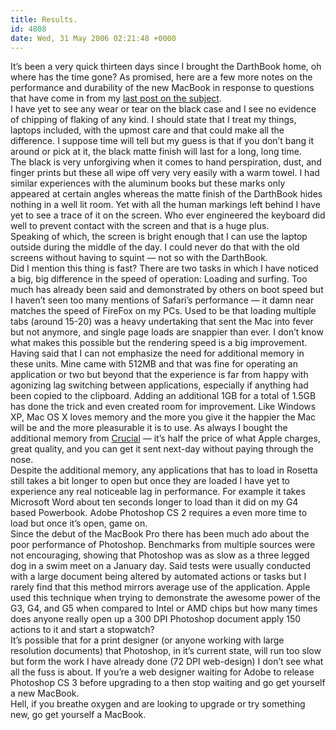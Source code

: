 ```yaml
---
title: Results.
id: 4808
date: Wed, 31 May 2006 02:21:48 +0000
---
```


It’s been a very quick thirteen days since I brought the DarthBook home, oh where has the time gone? As promised, here are a few more notes on the performance and durability of the new MacBook in response to questions that have come in from my [last post on the subject](http://www.airbagindustries.com/archives/009268.php).  
 I have yet to see any wear or tear on the black case and I see no evidence of chipping of flaking of any kind. I should state that I treat my things, laptops included, with the upmost care and that could make all the difference. I suppose time will tell but my guess is that if you don’t bang it around or pick at it, the black matte finish will last for a long, long time.  
 The black is very unforgiving when it comes to hand perspiration, dust, and finger prints but these all wipe off very very easily with a warm towel. I had similar experiences with the aluminum books but these marks only appeared at certain angles whereas the matte finish of the DarthBook hides nothing in a well lit room. Yet with all the human markings left behind I have yet to see a trace of it on the screen. Who ever engineered the keyboard did well to prevent contact with the screen and that is a huge plus.  
 Speaking of which, the screen is bright enough that I can use the laptop outside during the middle of the day. I could never do that with the old screens without having to squint — not so with the DarthBook.  
 Did I mention this thing is fast? There are two tasks in which I have noticed a big, big difference in the speed of operation: Loading and surfing. Too much has already been said and demonstrated by others on boot speed but I haven’t seen too many mentions of Safari’s performance — it damn near matches the speed of FireFox on my <span class="caps">PC</span>s. Used to be that loading multiple tabs (around 15-20) was a heavy undertaking that sent the Mac into fever but not anymore, and single page loads are snappier than ever. I don’t know what makes this possible but the rendering speed is a big improvement.  
 Having said that I can not emphasize the need for additional memory in these units. Mine came with 512<span class="caps">MB</span> and that was fine for operating an application or two but beyond that the experience is far from happy with agonizing lag switching between applications, especially if anything had been copied to the clipboard. Adding an additional 1<span class="caps">GB</span> for a total of 1.5<span class="caps">GB</span> has done the trick and even created room for improvement. Like Windows <span class="caps">XP</span>, Mac <span class="caps">OS X</span> loves memory and the more you give it the happier the Mac will be and the more pleasurable it is to use. As always I bought the additional memory from [Crucial](http://www.crucial.com) — it’s half the price of what Apple charges, great quality, and you can get it sent next-day without paying through the nose.  
 Despite the additional memory, any applications that has to load in Rosetta still takes a bit longer to open but once they are loaded I have yet to experience any real noticeable lag in performance. For example it takes Microsoft Word about ten seconds longer to load than it did on my <span class="caps">G4</span> based Powerbook. Adobe Photoshop CS 2 requires a even more time to load but once it’s open, game on.  
 Since the debut of the MacBook Pro there has been much ado about the poor performance of Photoshop. Benchmarks from multiple sources were not encouraging, showing that Photoshop was as slow as a three legged dog in a swim meet on a January day. Said tests were usually conducted with a large document being altered by automated actions or tasks but I rarely find that this method mirrors average use of the application. Apple used this technique when trying to demonstrate the awesome power of the <span class="caps">G3, G4</span>, and <span class="caps">G5</span> when compared to Intel or <span class="caps">AMD</span> chips but how many times does anyone really open up a 300 <span class="caps">DPI</span> Photoshop document apply 150 actions to it and start a stopwatch?  
 It’s possible that for a print designer (or anyone working with large resolution documents) that Photoshop, in it’s current state, will run too slow but form the work I have already done (72 <span class="caps">DPI</span> web-design) I don’t see what all the fuss is about. If you’re a web designer waiting for Adobe to release Photoshop CS 3 before upgrading to a then stop waiting and go get yourself a new MacBook.  
 Hell, if you breathe oxygen and are looking to upgrade or try something new, go get yourself a MacBook.


